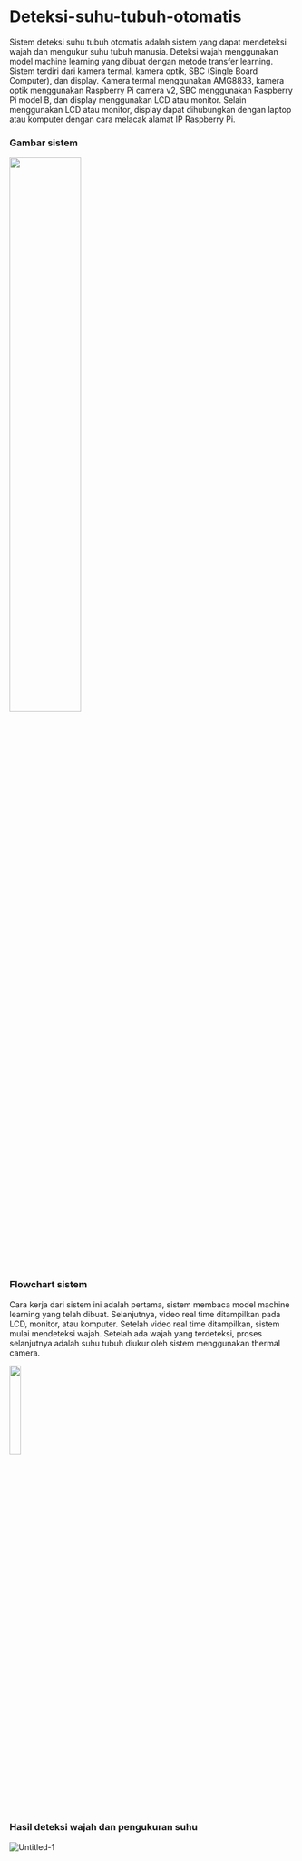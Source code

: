 # Deteksi-suhu-tubuh-otomatis
Sistem deteksi suhu tubuh otomatis adalah sistem yang dapat mendeteksi wajah dan mengukur suhu tubuh manusia. Deteksi wajah menggunakan model machine learning yang dibuat dengan metode transfer learning. Sistem terdiri dari kamera termal, kamera optik, SBC (Single Board Computer), dan display. Kamera termal menggunakan AMG8833, kamera optik menggunakan Raspberry Pi camera v2, SBC menggunakan Raspberry Pi model B, dan display menggunakan LCD atau monitor. Selain menggunakan LCD atau monitor, display dapat dihubungkan dengan laptop atau komputer dengan cara melacak alamat IP Raspberry Pi.

### Gambar sistem

<img src = "https://github.com/dinanachmad/Deteksi-suhu-tubuh-otomatis/assets/101391849/7db5d7a1-fd18-4c1d-93a3-44350d5f4e1a" width="50%" height="50%">

### Flowchart sistem
Cara kerja dari sistem ini adalah pertama, sistem membaca model machine learning yang telah dibuat. Selanjutnya, video real time ditampilkan pada LCD, monitor, atau komputer. Setelah video real time ditampilkan, sistem mulai mendeteksi wajah. Setelah ada wajah yang terdeteksi, proses selanjutnya adalah suhu tubuh diukur oleh sistem menggunakan thermal camera.

<img src = "https://github.com/dinanachmad/Deteksi-suhu-tubuh-otomatis/assets/101391849/6cff5ae6-e561-431b-80ee-d5e8520308ac" width="20%" height="20%">

### Hasil deteksi wajah dan pengukuran suhu
![Untitled-1](https://user-images.githubusercontent.com/101391849/220138173-618f651c-2076-4340-a4cf-01ec7c98a6b0.png)


